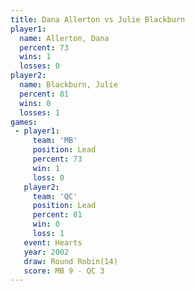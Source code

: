 ```yaml
---
title: Dana Allerton vs Julie Blackburn
player1:                
  name: Allerton, Dana  
  percent: 73           
  wins: 1               
  losses: 0             
player2:                
  name: Blackburn, Julie
  percent: 81           
  wins: 0               
  losses: 1             
games:
 - player1:        
     team: 'MB'    
     position: Lead
     percent: 73   
     win: 1        
     loss: 0       
   player2:        
     team: 'QC'    
     position: Lead
     percent: 81   
     win: 0        
     loss: 1       
   event: Hearts        
   year: 2002           
   draw: Round Robin(14)
   score: MB 9 - QC 3   
---
```


